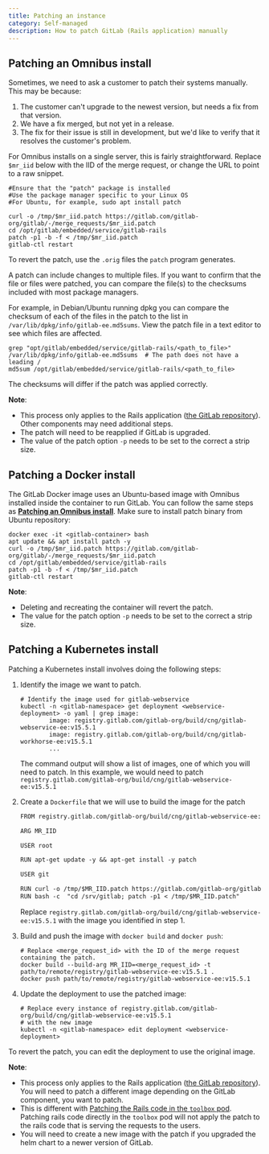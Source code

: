 ```yaml
---
title: Patching an instance
category: Self-managed
description: How to patch GitLab (Rails application) manually
---
```


## Patching an Omnibus install

Sometimes, we need to ask a customer to patch their systems manually. This may
be because:

1. The customer can't upgrade to the newest version, but needs a fix from that
   version.
1. We have a fix merged, but not yet in a release.
1. The fix for their issue is still in development, but we'd like to verify that
   it resolves the customer's problem.

For Omnibus installs on a single server, this is fairly straightforward. Replace
`$mr_iid` below with the IID of the merge request, or change the URL to point to
a raw snippet.

```shell
#Ensure that the "patch" package is installed
#Use the package manager specific to your Linux OS
#For Ubuntu, for example, sudo apt install patch

curl -o /tmp/$mr_iid.patch https://gitlab.com/gitlab-org/gitlab/-/merge_requests/$mr_iid.patch
cd /opt/gitlab/embedded/service/gitlab-rails
patch -p1 -b -f < /tmp/$mr_iid.patch
gitlab-ctl restart
```

To revert the patch, use the `.orig` files the `patch` program generates.

A patch can include changes to multiple files. If you want to confirm that the file or files were patched,
you can compare the file(s) to the checksums included with most package managers.

For example, in Debian/Ubuntu running dpkg you can compare the checksum of each of the files in the patch to the list in `/var/lib/dpkg/info/gitlab-ee.md5sums`.
View the patch file in a text editor to see which files are affected.

```shell
grep "opt/gitlab/embedded/service/gitlab-rails/<path_to_file>" /var/lib/dpkg/info/gitlab-ee.md5sums  # The path does not have a leading /
md5sum /opt/gitlab/embedded/service/gitlab-rails/<path_to_file>
```

The checksums will differ if the patch was applied correctly.

**Note**:

- This process only applies to the Rails application ([the GitLab repository](https://gitlab.com/gitlab-org/gitlab)).
Other components may need additional steps.
- The patch will need to be reapplied if GitLab is upgraded.
- The value of the patch option `-p` needs to be set to the correct a strip size.

## Patching a Docker install

The GitLab Docker image uses an Ubuntu-based image with Omnibus installed inside the container to run GitLab. You can follow the same
steps as **[Patching an Omnibus install](#patching-an-omnibus-install)**. Make sure to install patch binary from Ubuntu repository:

```shell
docker exec -it <gitlab-container> bash
apt update && apt install patch -y
curl -o /tmp/$mr_iid.patch https://gitlab.com/gitlab-org/gitlab/-/merge_requests/$mr_iid.patch
cd /opt/gitlab/embedded/service/gitlab-rails
patch -p1 -b -f < /tmp/$mr_iid.patch
gitlab-ctl restart
```

**Note**:

- Deleting and recreating the container will revert the patch.
- The value for the patch option `-p` needs to be set to the correct a strip size.


## Patching a Kubernetes install

Patching a Kubernetes install involves doing the following steps:

1. Identify the image we want to patch.

    ```shell
    # Identify the image used for gitlab-webservice
    kubectl -n <gitlab-namespace> get deployment <webservice-deployment> -o yaml | grep image:
            image: registry.gitlab.com/gitlab-org/build/cng/gitlab-webservice-ee:v15.5.1
            image: registry.gitlab.com/gitlab-org/build/cng/gitlab-workhorse-ee:v15.5.1
            ...
    ```

    The command output will show a list of images, one of which you will need to patch. In this
    example, we would need to patch `registry.gitlab.com/gitlab-org/build/cng/gitlab-webservice-ee:v15.5.1`

1. Create a `Dockerfile` that we will use to build the image for the patch

    ```txt
    FROM registry.gitlab.com/gitlab-org/build/cng/gitlab-webservice-ee:v15.5.1

    ARG MR_IID

    USER root

    RUN apt-get update -y && apt-get install -y patch

    USER git

    RUN curl -o /tmp/$MR_IID.patch https://gitlab.com/gitlab-org/gitlab/-/merge_requests/$MR_IID.patch
    RUN bash -c  "cd /srv/gitlab; patch -p1 < /tmp/$MR_IID.patch"
    ```

    Replace `registry.gitlab.com/gitlab-org/build/cng/gitlab-webservice-ee:v15.5.1` with the image you identified in step 1.

1. Build and push the image with `docker build` and `docker push`:

    ```shell
    # Replace <merge_request_id> with the ID of the merge request containing the patch.
    docker build --build-arg MR_IID=<merge_request_id> -t path/to/remote/registry/gitlab-webservice-ee:v15.5.1 .
    docker push path/to/remote/registry/gitlab-webservice-ee:v15.5.1
    ```

1. Update the deployment to use the patched image:

    ```shell
    # Replace every instance of registry.gitlab.com/gitlab-org/build/cng/gitlab-webservice-ee:v15.5.1
    # with the new image
    kubectl -n <gitlab-namespace> edit deployment <webservice-deployment>
    ```

To revert the patch, you can edit the deployment to use the original image.

**Note**:

- This process only applies to the Rails application ([the GitLab repository](https://gitlab.com/gitlab-org/gitlab)).
You will need to patch a different image depending on the GitLab component, you want to patch.
- This is different with [Patching the Rails code in the `toolbox` pod](https://docs.gitlab.com/charts/troubleshooting/kubernetes_cheat_sheet.html#patching-the-rails-code-in-the-toolbox-pod). Patching rails code directly in the `toolbox`
pod will not apply the patch to the rails code that is serving the requests to the users.
- You will need to create a new image with the patch if you upgraded the helm chart to a newer version of GitLab.
